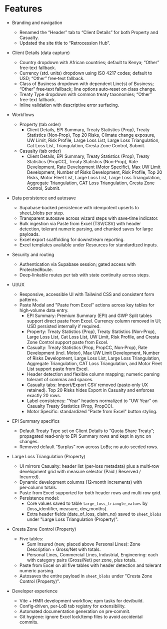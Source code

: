 # Features

- Branding and navigation
	- Renamed the “Header” tab to “Client Details” for both Property and Casualty.
	- Updated the site title to “Retrocession Hub”.

- Client Details (data capture)
	- Country dropdown with African countries; default to Kenya; “Other” free‑text fallback.
	- Currency (std. units) dropdown using ISO 4217 codes; default to USD; “Other” free‑text fallback.
	- Class of Business dropdown with dependent Line(s) of Business; “Other” free‑text fallback; line options auto‑reset on class change.
	- Treaty Type dropdown with common treaty taxonomies; “Other” free‑text fallback.
	- Inline validation with descriptive error surfacing.

- Workflows
	- Property (tab order)
		- Client Details, EPI Summary, Treaty Statistics (Prop), Treaty Statistics (Non‑Prop), Top 20 Risks, Climate change exposure, UW Limit, Risk Profile, Large Loss List, Large Loss Triangulation, Cat Loss List, Triangulation, Cresta Zone Control, Submit.
	- Casualty (tab order)
		- Client Details, EPI Summary, Treaty Statistics (Prop), Treaty Statistics (PropCC), Treaty Statistics (Non‑Prop), Rate Development, Rate Development (Motor Specific), Max UW Limit Development, Number of Risks Development, Risk Profile, Top 20 Risks, Motor Fleet List, Large Loss List, Large Loss Triangulation, Aggregate Triangulation, CAT Loss Triangulation, Cresta Zone Control, Submit.

- Data persistence and autosave
	- Supabase‑backed persistence with idempotent upserts to sheet_blobs per step.
	- Transparent autosave across wizard steps with save‑time indicator.
	- Bulk ingestion via Paste from Excel (TSV/CSV) with header detection, tolerant numeric parsing, and chunked saves for large payloads.
	- Excel export scaffolding for downstream reporting.
	- Excel templates available under Resources for standardized inputs.

- Security and routing
	- Authentication via Supabase session; gated access with ProtectedRoute.
	- Deep‑linkable routes per tab with state continuity across steps.

- UI/UX
	- Responsive, accessible UI with Tailwind CSS and consistent form patterns.
	- Paste Modal and "Paste from Excel" actions across key tables for high‑volume data entry.
		- EPI Summary: Premium Summary (EPI) and GWP Split tables support direct paste from Excel. Currency column removed in UI; USD persisted internally if required.
		- Property: Treaty Statistics (Prop), Treaty Statistics (Non‑Prop), Large Loss List, Cat Loss List, UW Limit, Risk Profile, and Cresta Zone Control support paste from Excel.
		- Casualty: Treaty Statistics (Prop, PropCC, Non‑Prop), Rate Development (incl. Motor), Max UW Limit Development, Number of Risks Development, Large Loss List, Large Loss Triangulation, Aggregate Triangulation, CAT Loss Triangulation, and Motor Fleet List support paste from Excel.
		- Header detection and flexible column mapping; numeric parsing tolerant of commas and spaces.
		- Casualty tabs: Import/Export CSV removed (paste‑only UX retained). Top 20 Risks hides Export in Casualty and enforces exactly 20 rows.
		- Label consistency: "Year" headers normalized to "UW Year" on Casualty Treaty Statistics (Prop, PropCC).
		- Motor Specific: standardized "Paste from Excel" button styling.

- EPI Summary specifics
	- Default Treaty Type set on Client Details to “Quota Share Treaty”; propagated read‑only to EPI Summary rows and kept in sync on changes.
	- Removed default “Surplus” row across LoBs; no auto‑seeded rows.

- Large Loss Triangulation (Property)
	- UI mirrors Casualty: header list (per‑loss metadata) plus a multi‑row development grid with measure selector (Paid / Reserved / Incurred).
	- Dynamic development columns (12‑month increments) with per‑column totals.
	- Paste from Excel supported for both header rows and multi‑row grid.
	- Persistence model:
		- Core values saved to table `large_loss_triangle_values` by (loss_identifier, measure, dev_months).
		- Extra header fields (date_of_loss, claim_no) saved to `sheet_blobs` under "Large Loss Triangulation (Property)".

- Cresta Zone Control (Property)
	- Five tables:
		- Sum Insured (new, placed above Personal Lines): Zone Description + Gross/Net with totals.
		- Personal Lines, Commercial Lines, Industrial, Engineering: each with category pairs (Gross/Net) per zone, plus totals.
	- Paste from Excel on all five tables with header detection and tolerant numeric parsing.
	- Autosaves the entire payload in `sheet_blobs` under "Cresta Zone Control (Property)".

- Developer experience
	- Vite + HMR development workflow; npm tasks for dev/build.
	- Config‑driven, per‑LoB tab registry for extensibility.
	- Automated documentation generation on pre‑commit.
	- Git hygiene: ignore Excel lock/temp files to avoid accidental commits.
